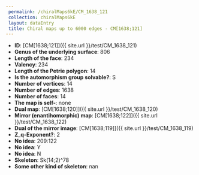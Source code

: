 ```yaml
--- 
 permalink: /chiralMaps6kE/CM_1638_121 
 collection: chiralMaps6kE
 layout: dataEntry
 title: Chiral maps up to 6000 edges - CM[1638;121]
---
```


- **ID**: [CM[1638;121]]({{ site.url }}/test/CM_1638_121)
- **Genus of the underlying surface**: 806
- **Length of the face**: 234
- **Valency**: 234
- **Length of the Petrie polygon**: 14
- **Is the automorphism group solvable?**: S
- **Number of vertices**: 14
- **Number of edges**: 1638
- **Number of faces**: 14
- **The map is self-**: none
- **Dual map**: [CM[1638;120]]({{ site.url }}/test/CM_1638_120)
- **Mirror (enantihomorphic) map**: [CM[1638;122]]({{ site.url }}/test/CM_1638_122)
- **Dual of the mirror image**: [CM[1638;119]]({{ site.url }}/test/CM_1638_119)
- **Z_q-Exponent?**: 2
- **No idea**:  209:122
- **No idea**: Y
- **No idea**: N
- **Skeleton**: Sk(14;2)^78
- **Some other kind of skeleton**: nan
